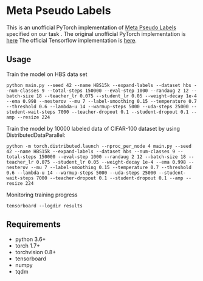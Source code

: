 # Meta Pseudo Labels
This is an unofficial PyTorch implementation of [Meta Pseudo Labels](https://arxiv.org/abs/2003.10580) specified on our task .
The original unofficial PyTorch implementation is [here](https://github.com/kekmodel/MPL-pytorch)
The official Tensorflow implementation is [here](https://github.com/google-research/google-research/tree/master/meta_pseudo_labels).


## Usage

Train the model on HBS data set

```
python main.py --seed 42 --name HBS15k --expand-labels --dataset hbs --num-classes 9 --total-steps 150000 --eval-step 1000 --randaug 2 12 --batch-size 18 --teacher_lr 0.075 --student_lr 0.05 --weight-decay 1e-4 --ema 0.998 --nesterov --mu 7 --label-smoothing 0.15 --temperature 0.7 --threshold 0.6 --lambda-u 14 --warmup-steps 5000 --uda-steps 25000 --student-wait-steps 7000 --teacher-dropout 0.1 --student-dropout 0.1 --amp --resize 224
```

Train the model by 10000 labeled data of CIFAR-100 dataset by using DistributedDataParallel:
```
python -m torch.distributed.launch --nproc_per_node 4 main.py --seed 42 --name HBS15k --expand-labels --dataset hbs --num-classes 9 --total-steps 150000 --eval-step 1000 --randaug 2 12 --batch-size 18 --teacher_lr 0.075 --student_lr 0.05 --weight-decay 1e-4 --ema 0.998 --nesterov --mu 7 --label-smoothing 0.15 --temperature 0.7 --threshold 0.6 --lambda-u 14 --warmup-steps 5000 --uda-steps 25000 --student-wait-steps 7000 --teacher-dropout 0.1 --student-dropout 0.1 --amp --resize 224
```

Monitoring training progress
```
tensorboard --logdir results
```

## Requirements
- python 3.6+
- torch 1.7+
- torchvision 0.8+
- tensorboard
- numpy
- tqdm
